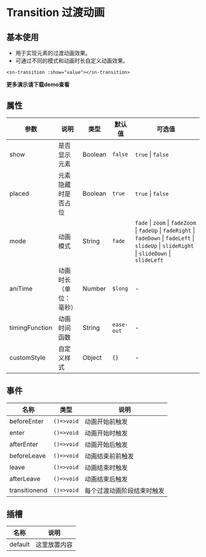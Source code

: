 # Transition 过渡动画
## 基本使用
- 用于实现元素的过渡动画效果。
- 可通过不同的模式和动画时长自定义动画效果。
```vue
<sn-transition :show="value"></sn-transition>
```
**更多演示请下载demo查看**
## 属性
| 参数           | 说明                   | 类型    | 默认值     | 可选值                                                       |
| -------------- | ---------------------- | ------- | ---------- | ------------------------------------------------------------ |
| show           | 是否显示元素           | Boolean | `false`    | `true` \| `false`                                            |
| placed         | 元素隐藏时是否占位     | Boolean | `true`     | `true` \| `false`                                            |
| mode           | 动画模式               | String  | `fade`     | `fade` \| `zoom` \| `fadeZoom` \| `fadeUp` \| `fadeRight` \| `fadeDown` \| `fadeLeft` \| `slideUp` \| `slideRight` \| `slideDown` \| `slideLeft` |
| aniTime         | 动画时长（单位：毫秒） | Number  | `$long`    | -                                                            |
| timingFunction | 动画时间函数           | String  | `ease-out` | -                                                            |
| customStyle    | 自定义样式             | Object  | `{}`       | -                                                            |
## 事件
| 名称          | 类型       | 说明                       |
| ------------- | ---------- | -------------------------- |
| beforeEnter   | `()=>void` | 动画开始前触发             |
| enter         | `()=>void` | 动画开始时触发             |
| afterEnter    | `()=>void` | 动画开始后触发             |
| beforeLeave   | `()=>void` | 动画结束前前触发           |
| leave         | `()=>void` | 动画结束时触发             |
| afterLeave    | `()=>void` | 动画结束后触发             |
| transitionend | `()=>void` | 每个过渡动画阶段结束时触发 |

## 插槽

| 名称    | 说明         |
| ------- | ------------ |
| default | 这里放置内容 |

<DemoPhone name="sn-transition" />